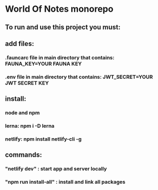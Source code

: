 # World Of Notes monorepo

## To run and use this project you must:

## add files:
### .fauncarc file in main directory that contains: FAUNA_KEY=YOUR FAUNA KEY
### .env file in main directory that contains: JWT_SECRET=YOUR JWT SECRET KEY

## install:

### node and npm
### lerna: npm i -D lerna
### netlify: npm install netlify-cli -g

## commands:
### "netlify dev" : start app and server locally

### "npm run install-all" : install and link all packages
